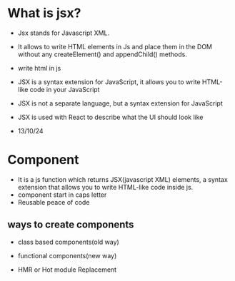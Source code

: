 # What is jsx?
- Jsx stands for Javascript XML.
- It allows to write HTML elements in Js and place them in the DOM without any createElement() and appendChild() methods.
- write html in js

- JSX is a syntax extension for JavaScript, it allows you to write HTML-like code in your JavaScript
- JSX is not a separate language, but a syntax extension for JavaScript
- JSX is used with React to describe what the UI should look like

- 13/10/24
# Component
- It is a js function which returns JSX(javascript XML) elements, a syntax extension that allows you to write HTML-like code inside js.
- component start in caps letter
- Reusable peace of code
## ways to create components
- class based components(old way)
- functional components(new way)

- HMR or Hot module Replacement